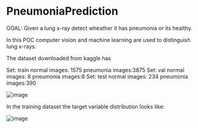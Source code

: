 # PneumoniaPrediction
GOAL: Given a lung x-ray detect wheather it has pneumonia or its healthy. 

In this POC computer vision and machine learning are used to distinguish lung x-rays.

The dataset downloaded from kaggle has 

Set: train   normal images: 1575  pneumonia images:3875
Set: val   normal images: 8  pneumonia images:8
Set: test   normal images: 234  pneumonia images:390

![image](https://user-images.githubusercontent.com/107737679/190056638-fc2f2692-70ba-4ac2-ab85-a7f5a23db3c0.png)


In the training dataset the target variable distribution looks like:

![image](https://user-images.githubusercontent.com/107737679/190056579-a7e24fc7-8e9d-43dd-8f42-bde3cf048c81.png)




